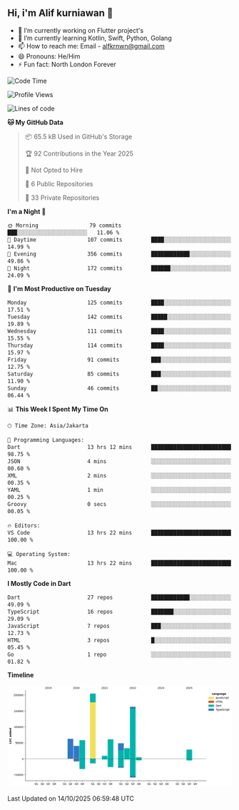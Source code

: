 ## Hi, i'm Alif kurniawan 👋

- 🔭 I’m currently working on Flutter project's
- 🌱 I’m currently learning Kotlin, Swift, Python, Golang
- 📫 How to reach me: Email - alfkrnwn@gmail.com
- 😄 Pronouns: He/Him
- ⚡ Fun fact: North London Forever

<!--START_SECTION:waka-->
![Code Time](http://img.shields.io/badge/Code%20Time-376%20hrs%2036%20mins-blue)

![Profile Views](http://img.shields.io/badge/Profile%20Views-0-blue)

![Lines of code](https://img.shields.io/badge/From%20Hello%20World%20I%27ve%20Written-712.1%20thousand%20lines%20of%20code-blue)

**🐱 My GitHub Data** 

> 📦 65.5 kB Used in GitHub's Storage 
 > 
> 🏆 92 Contributions in the Year 2025
 > 
> 🚫 Not Opted to Hire
 > 
> 📜 6 Public Repositories 
 > 
> 🔑 33 Private Repositories 
 > 
**I'm a Night 🦉** 

```text
🌞 Morning                79 commits          ███░░░░░░░░░░░░░░░░░░░░░░   11.06 % 
🌆 Daytime                107 commits         ████░░░░░░░░░░░░░░░░░░░░░   14.99 % 
🌃 Evening                356 commits         ████████████░░░░░░░░░░░░░   49.86 % 
🌙 Night                  172 commits         ██████░░░░░░░░░░░░░░░░░░░   24.09 % 
```
📅 **I'm Most Productive on Tuesday** 

```text
Monday                   125 commits         ████░░░░░░░░░░░░░░░░░░░░░   17.51 % 
Tuesday                  142 commits         █████░░░░░░░░░░░░░░░░░░░░   19.89 % 
Wednesday                111 commits         ████░░░░░░░░░░░░░░░░░░░░░   15.55 % 
Thursday                 114 commits         ████░░░░░░░░░░░░░░░░░░░░░   15.97 % 
Friday                   91 commits          ███░░░░░░░░░░░░░░░░░░░░░░   12.75 % 
Saturday                 85 commits          ███░░░░░░░░░░░░░░░░░░░░░░   11.90 % 
Sunday                   46 commits          ██░░░░░░░░░░░░░░░░░░░░░░░   06.44 % 
```


📊 **This Week I Spent My Time On** 

```text
🕑︎ Time Zone: Asia/Jakarta

💬 Programming Languages: 
Dart                     13 hrs 12 mins      █████████████████████████   98.75 % 
JSON                     4 mins              ░░░░░░░░░░░░░░░░░░░░░░░░░   00.60 % 
XML                      2 mins              ░░░░░░░░░░░░░░░░░░░░░░░░░   00.35 % 
YAML                     1 min               ░░░░░░░░░░░░░░░░░░░░░░░░░   00.25 % 
Groovy                   0 secs              ░░░░░░░░░░░░░░░░░░░░░░░░░   00.05 % 

🔥 Editors: 
VS Code                  13 hrs 22 mins      █████████████████████████   100.00 % 

💻 Operating System: 
Mac                      13 hrs 22 mins      █████████████████████████   100.00 % 
```

**I Mostly Code in Dart** 

```text
Dart                     27 repos            ████████████░░░░░░░░░░░░░   49.09 % 
TypeScript               16 repos            ███████░░░░░░░░░░░░░░░░░░   29.09 % 
JavaScript               7 repos             ███░░░░░░░░░░░░░░░░░░░░░░   12.73 % 
HTML                     3 repos             █░░░░░░░░░░░░░░░░░░░░░░░░   05.45 % 
Go                       1 repo              ░░░░░░░░░░░░░░░░░░░░░░░░░   01.82 % 
```



**Timeline**

![Lines of Code chart](https://raw.githubusercontent.com/awanderer11/awanderer11/main/assets/bar_graph.png)


 Last Updated on 14/10/2025 06:59:48 UTC
<!--END_SECTION:waka-->
